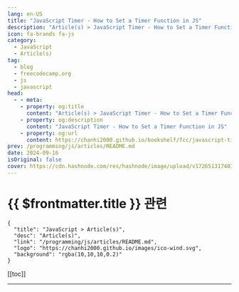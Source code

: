 ```yaml
---
lang: en-US
title: "JavaScript Timer - How to Set a Timer Function in JS"
description: "Article(s) > JavaScript Timer - How to Set a Timer Function in JS"
icon: fa-brands fa-js
category: 
  - JavaScript
  - Article(s)
tag: 
  - blog
  - freecodecamp.org
  - js
  - javascript
head:
  - - meta:
    - property: og:title
      content: "Article(s) > JavaScript Timer - How to Set a Timer Function in JS"
    - property: og:description
      content: "JavaScript Timer - How to Set a Timer Function in JS"
    - property: og:url
      content: https://chanhi2000.github.io/bookshelf/fcc/javascript-timer-how-to-set-a-timer-function-in-js.html
prev: /programming/js/articles/README.md
date: 2024-09-16
isOriginal: false
cover: https://cdn.hashnode.com/res/hashnode/image/upload/v1726513174015/54470912-08b3-4a23-9a0c-9b6f9b57617b.jpeg
---
```


# {{ $frontmatter.title }} 관련

```component VPCard
{
  "title": "JavaScript > Article(s)",
  "desc": "Article(s)",
  "link": "/programming/js/articles/README.md",
  "logo": "https://chanhi2000.github.io/images/ico-wind.svg",
  "background": "rgba(10,10,10,0.2)"
}
```

[[toc]]

---

<SiteInfo
  name="JavaScript Timer - How to Set a Timer Function in JS"
  desc="In Javascript, the timer function prevents your code from running everything at once when an event triggers or the page loads. This gives you more control over the timing of your program's actions and can enhance the user experience by creating smoot..."
  url="https://freecodecamp.org/news/javascript-timer-how-to-set-a-timer-function-in-js/"
  logo="https://cdn.freecodecamp.org/universal/favicons/favicon.ico"
  preview="https://cdn.hashnode.com/res/hashnode/image/upload/v1726513174015/54470912-08b3-4a23-9a0c-9b6f9b57617b.jpeg"/>

<!-- TODO: 작성 -->

<!-- 
<p>In Javascript, the timer function prevents your code from running everything at once when an event triggers or the page loads. This gives you more control over the timing of your program's actions and can enhance the user experience by creating smoother interactions or animations.  </p>
<p>In this tutorial, you'll learn how to use the set timer functions.</p>
<h2 id="heading-how-to-set-a-timer-function"><strong>How to Set a Timer Function</strong></h2>
<p>There are various ways of setting a timer function, such as the <code>setTimeout</code>, <code>setInterval</code>, <code>clearTimeout</code>, and <code>setImmediate</code> functions. You'll learn about each of them in this article.</p>
<h3 id="heading-how-to-use-settimeout-and-setinterval"><strong>How to Use</strong> <code>setTimeout</code> <strong>and</strong> <code>setInterval</code></h3>
<p>The <code>setTimeout</code> function executes an expression after a specified delay in milliseconds while the <code>setInterval</code> function executes an expression after a specified interval in milliseconds.</p>
<p>You can use the <code>setTimeout()</code> function when you want to execute code block with a specific delay, but just once.</p>
<p>The setTimeout function is denoted by <code>setTimeout()</code>. Here's an example of how you can use it:</p>
<pre class="language-javascript" tabindex="0"><code class="language-javascript"><span class="token comment">// Execute a function after 3 seconds</span>
⁠ <span class="token keyword">const</span> timeoutId <span class="token operator">=</span> <span class="token function">setTimeout</span><span class="token punctuation">(</span><span class="token punctuation">(</span><span class="token punctuation">)</span> <span class="token operator">=&gt;</span> <span class="token punctuation">{</span>
    console<span class="token punctuation">.</span><span class="token function">log</span><span class="token punctuation">(</span><span class="token string">'Timeout executed after 3 seconds'</span><span class="token punctuation">)</span><span class="token punctuation">;</span>
<span class="token punctuation">}</span><span class="token punctuation">,</span> <span class="token number">3000</span><span class="token punctuation">)</span><span class="token punctuation">;</span>
</code></pre>
<p>The above code block shows how to use the <code>setTimeout</code> syntax to execute a function after 3 seconds. The name of the variable is <code>timeoutId</code> which stores the execution of the setTimeout. The time set is 3000 milliseconds (or 3 seconds).</p>
<p>You can use the <code>setInterval()</code> function when you want to execute a code block repeatedly but at specific intervals - for instance, when animating elements.</p>
<p>The setInterval function is denoted by <code>setInterval()</code>. Here's how you can use it:</p>
<pre class="language-javascript" tabindex="0"><code class="language-javascript"><span class="token comment">// Execute a function every 1 second</span>
<span class="token keyword">const</span> intervalId <span class="token operator">=</span> <span class="token function">setInterval</span><span class="token punctuation">(</span><span class="token punctuation">(</span><span class="token punctuation">)</span> <span class="token operator">=&gt;</span> <span class="token punctuation">{</span>
    console<span class="token punctuation">.</span><span class="token function">log</span><span class="token punctuation">(</span><span class="token string">'Interval executed every 1 second'</span><span class="token punctuation">)</span><span class="token punctuation">;</span>
<span class="token punctuation">}</span><span class="token punctuation">,</span> <span class="token number">1000</span><span class="token punctuation">)</span><span class="token punctuation">;</span>
</code></pre>
<p>The above code block shows how to use the <code>setInterval</code> syntax to execute a function after 1 second. The name of the variable is <code>intervalId</code> which stores the execution of the setInterval. The time is set to 1000 milliseconds (1 second).</p>
<h3 id="heading-how-to-use-cleartimeout-and-clearinterval"><strong>How to Use</strong> <code>clearTimeout</code> <strong>and</strong> <code>clearInterval</code></h3>
<p>The <code>clearTimeout</code> function cancels a timeout previously scheduled with  the <code>setTimeout</code> function. <code>clearInterval</code> cancels an interval previously set with ⁠<code>setInterval</code> .</p>
<p>The clearTimeout function is denoted by <code>clearTimeout();</code>. It accepts an argument that stores the <code>setTimeout</code> function.</p>
<p>Here's an example of how it works:</p>
<pre class="language-javascript" tabindex="0"><code class="language-javascript"><span class="token keyword">const</span> timeoutId <span class="token operator">=</span> <span class="token function">setTimeout</span><span class="token punctuation">(</span><span class="token punctuation">(</span><span class="token punctuation">)</span> <span class="token operator">=&gt;</span> <span class="token punctuation">{</span>
    console<span class="token punctuation">.</span><span class="token function">log</span><span class="token punctuation">(</span><span class="token string">'Timeout executed after 3 seconds'</span><span class="token punctuation">)</span><span class="token punctuation">;</span>
<span class="token punctuation">}</span><span class="token punctuation">,</span> <span class="token number">3000</span><span class="token punctuation">)</span><span class="token punctuation">;</span>

<span class="token function">clearTimeout</span><span class="token punctuation">(</span>timeoutId<span class="token punctuation">)</span><span class="token punctuation">;</span>
console<span class="token punctuation">.</span><span class="token function">log</span><span class="token punctuation">(</span><span class="token string">'Timeout cleared'</span><span class="token punctuation">)</span><span class="token punctuation">;</span>
</code></pre>
<p>The <code>clearTimeout</code> function takes the variable name <code>timeoutID</code> which stores the <code>setTimeout</code> function and clears the function.</p>
<p>The <code>clearInterval function</code> is denoted by <code>clearInterval();</code>.  It accepts an argument that stores the <code>setInterval</code> function under the block of the <code>setTimeout</code> function.</p>
<p>Here's an example of how it works:</p>
<pre class="language-javascript" tabindex="0"><code class="language-javascript"><span class="token keyword">const</span> intervalId <span class="token operator">=</span> <span class="token function">setInterval</span><span class="token punctuation">(</span><span class="token punctuation">(</span><span class="token punctuation">)</span> <span class="token operator">=&gt;</span> <span class="token punctuation">{</span>
    console<span class="token punctuation">.</span><span class="token function">log</span><span class="token punctuation">(</span><span class="token string">'Interval executed every 1 second'</span><span class="token punctuation">)</span><span class="token punctuation">;</span>
<span class="token punctuation">}</span><span class="token punctuation">,</span> <span class="token number">1000</span><span class="token punctuation">)</span><span class="token punctuation">;</span>

<span class="token function">setTimeout</span><span class="token punctuation">(</span><span class="token punctuation">(</span><span class="token punctuation">)</span> <span class="token operator">=&gt;</span> <span class="token punctuation">{</span>
    <span class="token function">clearInterval</span><span class="token punctuation">(</span>intervalId<span class="token punctuation">)</span><span class="token punctuation">;</span>
    console<span class="token punctuation">.</span><span class="token function">log</span><span class="token punctuation">(</span><span class="token string">'Interval cleared. Function will no longer execute.'</span><span class="token punctuation">)</span><span class="token punctuation">;</span>
<span class="token punctuation">}</span><span class="token punctuation">,</span> <span class="token number">5000</span><span class="token punctuation">)</span><span class="token punctuation">;</span>
</code></pre>
<p>In the above code block, the <code>setTimeout</code> function is introduced. The <code>clearInterval</code> function is passed into the code block, the argument <code>intervalId</code> is passed, and then the function is executed. </p>
<p>Another timer function is <code>setImmediate</code> which executes a function asynchronously as soon as possible after the current code block finishes executing. But it’s not universally supported across all browsers, so it’s rarely used.</p>
<h2 id="heading-wrapping-up">Wrapping Up</h2>
<p>It's important to know how to use JavaScript timer functions and when to apply them to your code. And remember that the timer is set to milliseconds, so whatever number you use, divide it by 1000 to determine how many seconds it is.</p>
<p>If you have any questions, you can reach out to me on <a target="_blank" href="https://twitter.com/HeritageAlabi1">Twitter</a> 💙.</p>
-->

